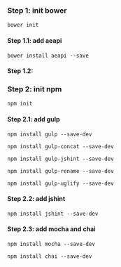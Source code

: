 ### Step 1: init bower
`
bower init
`

#### Step 1.1: add aeapi
`
bower install aeapi --save
`

#### Step 1.2:


### Step 2: init npm
`
npm init
`

#### Step 2.1: add gulp
`
npm install gulp --save-dev
`

`
npm install gulp-concat --save-dev
`

`
npm install gulp-jshint --save-dev
`

`
npm install gulp-rename --save-dev
`

`
npm install gulp-uglify --save-dev
`

#### Step 2.2: add jshint
`
npm install jshint --save-dev
`

#### Step 2.3: add mocha and chai
`
npm install mocha --save-dev
`

`
npm install chai --save-dev
`